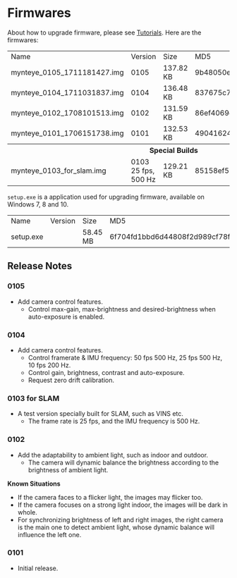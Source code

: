 
# Firmwares

About how to upgrade firmware, please see [Tutorials](https://slightech.github.io/MYNT-EYE-SDK/tutorials.html). Here are the firmwares:

<table>
  <tr>
    <td>Name</td>
    <td>Version</td>
    <td>Size</td>
    <td>MD5</td>
  </tr>
  <tr>
    <td>mynteye_0105_1711181427.img</td>
    <td>0105</td>
    <td>137.82 KB</td>
    <td>9b48050e8599493c261ff6b0645c3eb8</td>
  </tr>
  <tr>
    <td>mynteye_0104_1711031837.img</td>
    <td>0104</td>
    <td>136.48 KB</td>
    <td>837675c714ab6cf1109b5c17ad34b1c6</td>
  </tr>
  <tr>
    <td>mynteye_0102_1708101513.img</td>
    <td>0102</td>
    <td>131.59 KB</td>
    <td>86ef4069eee6b96bf5325cae8809b904</td>
  </tr>
  <tr>
    <td>mynteye_0101_1706151738.img</td>
    <td>0101</td>
    <td>132.53 KB</td>
    <td>49041624e6dca608e0c6610a5ba16a21</td>
  </tr>
  <tr>
    <th colspan="4">Special Builds</th>
  </tr>
  <tr>
    <td>mynteye_0103_for_slam.img</td>
    <td>0103<br />25 fps, 500 Hz</td>
    <td>129.21 KB</td>
    <td>85158ef5b55f618e8f0ea674be8bc3b1</td>
  </tr>
</table>

`setup.exe` is a application used for upgrading firmware, available on Windows 7, 8 and 10.

<table>
  <tr>
    <td>Name</td>
    <td>Version</td>
    <td>Size</td>
    <td>MD5</td>
  </tr>
  <tr>
    <td>setup.exe</td>
    <td></td>
    <td>58.45 MB</td>
    <td>6f704fd1bbd6d44808f2d989cf78fbe2</td>
  </tr>
</table>

## Release Notes

### 0105

* Add camera control features.
    - Control max-gain, max-brightness and desired-brightness when auto-exposure is enabled.

### 0104

* Add camera control features.
    - Control framerate & IMU frequency: 50 fps 500 Hz, 25 fps 500 Hz, 10 fps 200 Hz.
    - Control gain, brightness, contrast and auto-exposure.
    - Request zero drift calibration.

### 0103 for SLAM

* A test version specially built for SLAM, such as VINS etc.
    - The frame rate is 25 fps, and the IMU frequency is 500 Hz.

### 0102

* Add the adaptability to ambient light, such as indoor and outdoor.
    - The camera will dynamic balance the brightness according to the brightness of ambient light.

**Known Situations**

* If the camera faces to a flicker light, the images may flicker too.
* If the camera focuses on a strong light indoor, the images will be dark in whole.
* For synchronizing brightness of left and right images, the right camera is the main one to detect ambient light, whose dynamic balance will influence the left one.

### 0101

* Initial release.
